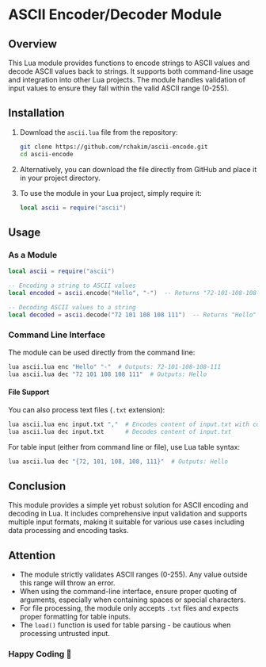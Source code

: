 # ASCII Encoder/Decoder Module

## Overview
This Lua module provides functions to encode strings to ASCII values and decode ASCII values back to strings. It supports both command-line usage and integration into other Lua projects. The module handles validation of input values to ensure they fall within the valid ASCII range (0-255).

## Installation
1. Download the `ascii.lua` file from the repository:
   ```bash
   git clone https://github.com/rchakim/ascii-encode.git
   cd ascii-encode
   ```

2. Alternatively, you can download the file directly from GitHub and place it in your project directory.

3. To use the module in your Lua project, simply require it:
   ```lua
   local ascii = require("ascii")
   ```

## Usage

### As a Module
```lua
local ascii = require("ascii")

-- Encoding a string to ASCII values
local encoded = ascii.encode("Hello", "-")  -- Returns "72-101-108-108-111"

-- Decoding ASCII values to a string
local decoded = ascii.decode("72 101 108 108 111")  -- Returns "Hello"
```

### Command Line Interface
The module can be used directly from the command line:
```bash
lua ascii.lua enc "Hello" "-"  # Outputs: 72-101-108-108-111
lua ascii.lua dec "72 101 108 108 111"  # Outputs: Hello
```

#### File Support
You can also process text files (`.txt` extension):
```bash
lua ascii.lua enc input.txt ","  # Encodes content of input.txt with comma separator
lua ascii.lua dec input.txt      # Decodes content of input.txt
```

For table input (either from command line or file), use Lua table syntax:
```bash
lua ascii.lua dec "{72, 101, 108, 108, 111}"  # Outputs: Hello
```

## Conclusion
This module provides a simple yet robust solution for ASCII encoding and decoding in Lua. It includes comprehensive input validation and supports multiple input formats, making it suitable for various use cases including data processing and encoding tasks.

## Attention
- The module strictly validates ASCII ranges (0-255). Any value outside this range will throw an error.
- When using the command-line interface, ensure proper quoting of arguments, especially when containing spaces or special characters.
- For file processing, the module only accepts `.txt` files and expects proper formatting for table inputs.
- The `load()` function is used for table parsing - be cautious when processing untrusted input.

### Happy Coding 🎉
